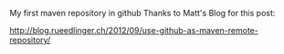 My first maven repository in github
Thanks to Matt's Blog for this post: 

http://blog.rueedlinger.ch/2012/09/use-github-as-maven-remote-repository/

